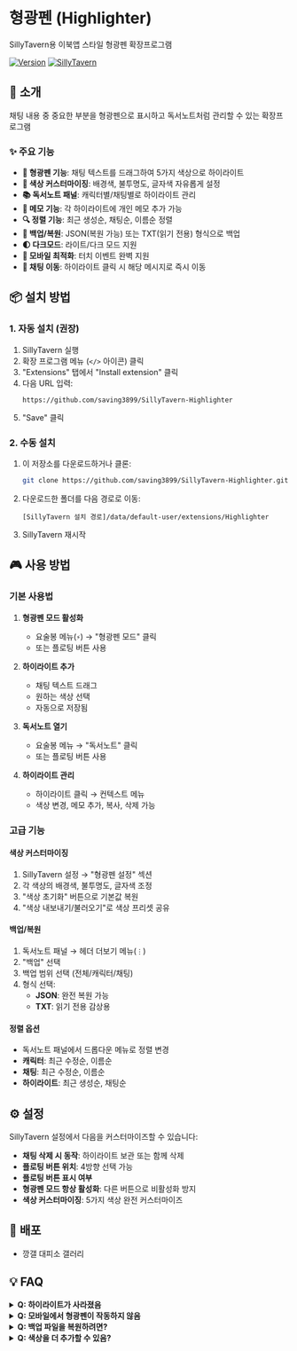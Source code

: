 # 형광펜 (Highlighter)

SillyTavern용 이북앱 스타일 형광펜 확장프로그램

[![Version](https://img.shields.io/badge/version-1.0.0-blue.svg)](https://github.com/saving3899/SillyTavern-Highlighter)
[![SillyTavern](https://img.shields.io/badge/SillyTavern-compatible-green.svg)](https://github.com/SillyTavern/SillyTavern)

## 📖 소개

채팅 내용 중 중요한 부분을 형광펜으로 표시하고 독서노트처럼 관리할 수 있는 확장프로그램

### ✨ 주요 기능

- **📝 형광펜 기능**: 채팅 텍스트를 드래그하여 5가지 색상으로 하이라이트
- **🎨 색상 커스터마이징**: 배경색, 불투명도, 글자색 자유롭게 설정
- **📚 독서노트 패널**: 캐릭터별/채팅별로 하이라이트 관리
- **📝 메모 기능**: 각 하이라이트에 개인 메모 추가 가능
- **🔍 정렬 기능**: 최근 생성순, 채팅순, 이름순 정렬
- **💾 백업/복원**: JSON(복원 가능) 또는 TXT(읽기 전용) 형식으로 백업
- **🌓 다크모드**: 라이트/다크 모드 지원
- **📱 모바일 최적화**: 터치 이벤트 완벽 지원
- **🎯 채팅 이동**: 하이라이트 클릭 시 해당 메시지로 즉시 이동

## 📦 설치 방법

### 1. 자동 설치 (권장)

1. SillyTavern 실행
2. 확장 프로그램 메뉴 (`</>` 아이콘) 클릭
3. "Extensions" 탭에서 "Install extension" 클릭
4. 다음 URL 입력:
   ```
   https://github.com/saving3899/SillyTavern-Highlighter
   ```
5. "Save" 클릭

### 2. 수동 설치

1. 이 저장소를 다운로드하거나 클론:
   ```bash
   git clone https://github.com/saving3899/SillyTavern-Highlighter.git
   ```

2. 다운로드한 폴더를 다음 경로로 이동:
   ```
   [SillyTavern 설치 경로]/data/default-user/extensions/Highlighter
   ```

3. SillyTavern 재시작

## 🎮 사용 방법

### 기본 사용법

1. **형광펜 모드 활성화**
   - 요술봉 메뉴(`⚡`) → "형광펜 모드" 클릭
   - 또는 플로팅 버튼 사용

2. **하이라이트 추가**
   - 채팅 텍스트 드래그
   - 원하는 색상 선택
   - 자동으로 저장됨

3. **독서노트 열기**
   - 요술봉 메뉴 → "독서노트" 클릭
   - 또는 플로팅 버튼 사용

4. **하이라이트 관리**
   - 하이라이트 클릭 → 컨텍스트 메뉴
   - 색상 변경, 메모 추가, 복사, 삭제 가능

### 고급 기능

#### 색상 커스터마이징
1. SillyTavern 설정 → "형광펜 설정" 섹션
2. 각 색상의 배경색, 불투명도, 글자색 조정
3. "색상 초기화" 버튼으로 기본값 복원
4. "색상 내보내기/불러오기"로 색상 프리셋 공유

#### 백업/복원
1. 독서노트 패널 → 헤더 더보기 메뉴(`⋮`)
2. "백업" 선택
3. 백업 범위 선택 (전체/캐릭터/채팅)
4. 형식 선택:
   - **JSON**: 완전 복원 가능
   - **TXT**: 읽기 전용 감상용

#### 정렬 옵션
- 독서노트 패널에서 드롭다운 메뉴로 정렬 변경
- **캐릭터**: 최근 수정순, 이름순
- **채팅**: 최근 수정순, 이름순
- **하이라이트**: 최근 생성순, 채팅순

## ⚙️ 설정

SillyTavern 설정에서 다음을 커스터마이즈할 수 있습니다:

- **채팅 삭제 시 동작**: 하이라이트 보관 또는 함께 삭제
- **플로팅 버튼 위치**: 4방향 선택 가능
- **플로팅 버튼 표시 여부**
- **형광펜 모드 항상 활성화**: 다른 버튼으로 비활성화 방지
- **색상 커스터마이징**: 5가지 색상 완전 커스터마이즈


## 📄 배포

- 깡갤 대피소 갤러리

## 💡 FAQ

<details>
<summary><b>Q: 하이라이트가 사라졌음</b></summary>

A: 다음을 확인:
1. 채팅이 삭제되지 않았는지 확인
2. 메시지 내용이 수정되지 않았는지 확인
3. 스와이프를 변경하지 않았는지 확인 (다른 스와이프에는 하이라이트가 보이지 않음)
</details>

<details>
<summary><b>Q: 모바일에서 형광펜이 작동하지 않음</b></summary>

A: 텍스트를 길게 누르고 드래그. 색상 선택 UI가 나타나면 원하는 색상을 터치
</details>

<details>
<summary><b>Q: 백업 파일을 복원하려면?</b></summary>

A: 
1. 독서노트 패널 → 헤더 더보기 → "불러오기"
2. JSON 파일 선택
3. 자동으로 병합됨 (기존 데이터는 유지)
</details>

<details>
<summary><b>Q: 색상을 더 추가할 수 있음?</b></summary>

A: 현재 버전에서는 5가지 색상만 지원하지만 각 색상을 완전히 커스터마이즈할 수 있습니다!
</details>
